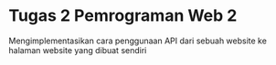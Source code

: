 # Tugas 2 Pemrograman Web 2

Mengimplementasikan cara penggunaan API dari sebuah website ke halaman website yang dibuat sendiri
